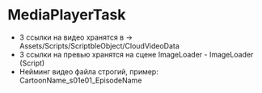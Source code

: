 # MediaPlayerTask
 * 3 ссылки на видео хранятся в -> Assets/Scripts/ScriptbleObject/CloudVideoData
 * 3 ссылки на превью хранятся на сцене ImageLoader - ImageLoader (Script)
 * Нейминг видео файла строгий, пример: CartoonName_s01e01_EpisodeName

